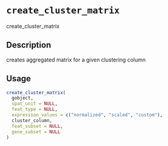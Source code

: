 # `create_cluster_matrix`

create_cluster_matrix


## Description

creates aggregated matrix for a given clustering column


## Usage

```r
create_cluster_matrix(
  gobject,
  spat_unit = NULL,
  feat_type = NULL,
  expression_values = c("normalized", "scaled", "custom"),
  cluster_column,
  feat_subset = NULL,
  gene_subset = NULL
)
```



